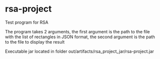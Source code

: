 # rsa-project
Test program for RSA

The program takes 2 arguments, the first argument is the path to the file with the list of rectangles in JSON format, the second argument is the path to the file to display the result

Executable jar located in folder out/artifacts/rsa_project_jar/rsa-project.jar
